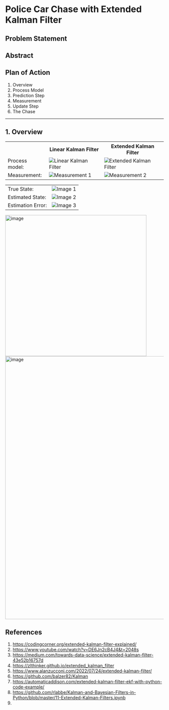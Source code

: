 # Police Car Chase with Extended Kalman Filter

## Problem Statement

## Abstract

## Plan of Action
1. Overview
2. Process Model
3. Prediction Step
4. Measurement
5. Update Step
6. The Chase

-------------

## 1. Overview

<div style="text-align: center;">
    <table>
        <tr>
            <th></th>
            <th>Linear Kalman Filter</th>
            <th>Extended Kalman Filter</th>
        </tr>
        <tr>
            <td>Process model:</td>
            <td><img src="https://github.com/yudhisteer/Police-Car-Chase-with-Extended-Kalman-Filter/assets/59663734/d4e0430e-3809-40ba-ab25-d37a537a3f76" alt="Linear Kalman Filter"></td>
            <td><img src="https://github.com/yudhisteer/Police-Car-Chase-with-Extended-Kalman-Filter/assets/59663734/2d67cfdd-6c42-4d10-9284-5eba74161915" alt="Extended Kalman Filter"></td>
        </tr>
        <tr>
            <td>Measurement:</td>
            <td><img src="https://github.com/yudhisteer/Police-Car-Chase-with-Extended-Kalman-Filter/assets/59663734/6a88678a-d0b8-4f83-a6a1-a748768ed5c1" alt="Measurement 1"></td>
            <td><img src="https://github.com/yudhisteer/Police-Car-Chase-with-Extended-Kalman-Filter/assets/59663734/5ce7def9-3309-4dd0-91f5-7cfcc92ce380" alt="Measurement 2"></td>
        </tr>
    </table>
</div>


<div style="text-align: center;">
    <table>
        <tr>
            <td>True State:</td>
            <td><img src="https://github.com/yudhisteer/Police-Car-Chase-with-Extended-Kalman-Filter/assets/59663734/9c1554de-2a53-4aff-88fe-896c7426f12b" alt="Image 1"></td>
        </tr>
        <tr>
            <td>Estimated State:</td>
            <td><img src="https://github.com/yudhisteer/Police-Car-Chase-with-Extended-Kalman-Filter/assets/59663734/575b75fb-19df-4c84-97c2-945feaa59042" alt="Image 2"></td>
        </tr>
        <tr>
            <td>Estimation Error:</td>
            <td><img src="https://github.com/yudhisteer/Police-Car-Chase-with-Extended-Kalman-Filter/assets/59663734/f575d765-911f-45f0-92af-1038c855f521" alt="Image 3"></td>
        </tr>
    </table>
</div>



<img width="449" alt="image" src="https://github.com/yudhisteer/Police-Car-Chase-with-Extended-Kalman-Filter/assets/59663734/be71cc3e-f1f9-4c9f-b0a5-7bb7376092b5">


<img width="837" alt="image" src="https://github.com/yudhisteer/Police-Car-Chase-with-Extended-Kalman-Filter/assets/59663734/bafe2729-ecee-492b-a5c2-2b6fb6e66c0b">




## References
1. https://codingcorner.org/extended-kalman-filter-explained/
2. https://www.youtube.com/watch?v=DE6Jn2cB4J4&t=2048s
3. https://medium.com/towards-data-science/extended-kalman-filter-43e52b16757d
4. https://zlthinker.github.io/extended_kalman_filter
5. https://www.alanzucconi.com/2022/07/24/extended-kalman-filter/
6. https://github.com/balzer82/Kalman
7. https://automaticaddison.com/extended-kalman-filter-ekf-with-python-code-example/
8. https://github.com/rlabbe/Kalman-and-Bayesian-Filters-in-Python/blob/master/11-Extended-Kalman-Filters.ipynb
9. 
